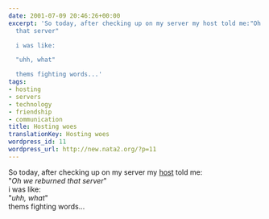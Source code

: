 ```yaml
---
date: 2001-07-09 20:46:26+00:00
excerpt: 'So today, after checking up on my server my host told me:"Oh we reburned
  that server"

  i was like:

  "uhh, what"

  thems fighting words...'
tags:
- hosting
- servers
- technology
- friendship
- communication
title: Hosting woes
translationKey: Hosting woes
wordpress_id: 11
wordpress_url: http://new.nata2.org/?p=11
---
```


So today, after checking up on my server my <a href="http://www.hostpro.com">host</a> told me:<br>"<i>Oh we reburned that server</i>"<br>
i was like:<br>
"<i>uhh, what</i>"<br>
thems fighting words...